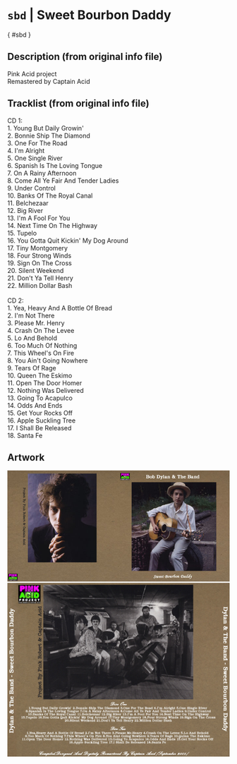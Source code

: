 
# `sbd` | Sweet Bourbon Daddy
[](){ #sbd }

## Description (from original info file)
Pink Acid project<br>
Remastered by Captain Acid

## Tracklist (from original info file)

CD 1:<br>1. Young But Daily Growin'<br>2. Bonnie Ship The Diamond<br>3. One For The Road<br>4. I'm Alright<br>5. One Single River<br>6. Spanish Is The Loving Tongue<br>7. On A Rainy Afternoon<br>8. Come All Ye Fair And Tender Ladies<br>9. Under Control<br>10. Banks Of The Royal Canal<br>11. Belchezaar<br>12. Big River<br>13. I'm A Fool For You<br>14. Next Time On The Highway<br>15. Tupelo<br>16. You Gotta Quit Kickin' My Dog Around<br>17. Tiny Montgomery<br>18. Four Strong Winds<br>19. Sign On The Cross<br>20. Silent Weekend<br>21. Don't Ya Tell Henry<br>22. Million Dollar Bash<br><br>CD 2:<br>1. Yea, Heavy And A Bottle Of Bread<br>2. I'm Not There<br>3. Please Mr. Henry<br>4. Crash On The Levee<br>5. Lo And Behold<br>6. Too Much Of Nothing<br>7. This Wheel's On Fire<br>8. You Ain't Going Nowhere<br>9. Tears Of Rage<br>10. Queen The Eskimo<br>11. Open The Door Homer<br>12. Nothing Was Delivered<br>13. Going To Acapulco<br>14. Odds And Ends<br>15. Get Your Rocks Off<br>16. Apple Suckling Tree<br>17. I Shall Be Released<br>18. Santa Fe

## Artwork
![](../assets/albums/sbd/DylanSweetBurbonDaddy-frontPAP.jpg)
![](../assets/albums/sbd/DylanSweetBurbonDaddy-backPAP.jpg)
